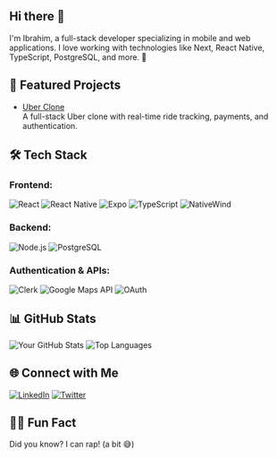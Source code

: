## Hi there 👋

I'm Ibrahim, a full-stack developer specializing in mobile and web applications. I love working with technologies like Next, React Native, TypeScript, PostgreSQL, and more. 🚀

## 🚀 Featured Projects
- [Uber Clone](https://github.com/IBzmani/uber-clone)  
  A full-stack Uber clone with real-time ride tracking, payments, and authentication.

## 🛠 Tech Stack
### Frontend:
![React](https://img.shields.io/badge/-React-61DAFB?logo=react&logoColor=white&style=flat)
![React Native](https://img.shields.io/badge/-React%20Native-61DAFB?logo=react&logoColor=white&style=flat)
![Expo](https://img.shields.io/badge/-Expo-000020?logo=expo&logoColor=white&style=flat)
![TypeScript](https://img.shields.io/badge/-TypeScript-007ACC?logo=typescript&logoColor=white&style=flat)
![NativeWind](https://img.shields.io/badge/-NativeWind-0EA5E9?logo=tailwind-css&logoColor=white&style=flat)

### Backend:
![Node.js](https://img.shields.io/badge/-Node.js-339933?logo=node.js&logoColor=white&style=flat)
![PostgreSQL](https://img.shields.io/badge/-PostgreSQL-336791?logo=postgresql&logoColor=white&style=flat)

### Authentication & APIs:
![Clerk](https://img.shields.io/badge/-Clerk-3A9BFC?logo=clerk&logoColor=white&style=flat)
![Google Maps API](https://img.shields.io/badge/-Google%20Maps%20API-4285F4?logo=google-maps&logoColor=white&style=flat)
![OAuth](https://img.shields.io/badge/-OAuth-3A9BDC?logo=oauth&logoColor=white&style=flat)
## 📊 GitHub Stats
![Your GitHub Stats](https://github-readme-stats.vercel.app/api?username=IBzmani&show_icons=true&theme=radical)
![Top Languages](https://github-readme-stats.vercel.app/api/top-langs/?username=IBzmani&layout=compact&theme=radical)

## 🌐 Connect with Me
[![LinkedIn](https://img.shields.io/badge/-LinkedIn-0A66C2?style=flat&logo=linkedin&logoColor=white)](https://www.linkedin.com/in/ibrahim-y-71699311a)
[![Twitter](https://img.shields.io/badge/-Twitter-1DA1F2?style=flat&logo=twitter&logoColor=white)](https://twitter.com/yourhandle)

## 👨‍💻 Fun Fact
Did you know? I can rap! (a bit 😅)


<!--
**IBzmani/IBzmani** is a ✨ _special_ ✨ repository because its `README.md` (this file) appears on your GitHub profile.

Here are some ideas to get you started:

- 🔭 I’m currently working on ...
- 🌱 I’m currently learning ...
- 👯 I’m looking to collaborate on ...
- 🤔 I’m looking for help with ...
- 💬 Ask me about ...
- 📫 How to reach me: ...
- 😄 Pronouns: ...
- ⚡ Fun fact: ...
-->
